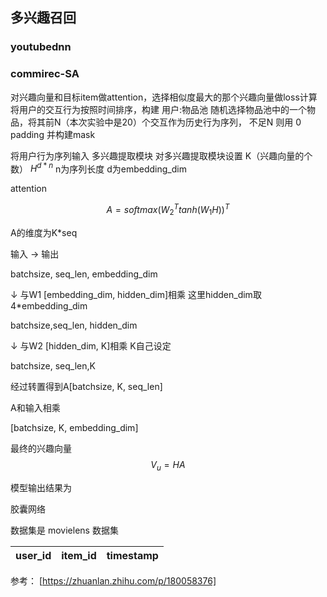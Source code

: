 ## 多兴趣召回

### youtubednn

### commirec-SA
对兴趣向量和目标item做attention，选择相似度最大的那个兴趣向量做loss计算
将用户的交互行为按照时间排序，构建   用户:物品池  随机选择物品池中的一个物品，将其前N（本次实验中是20）个交互作为历史行为序列， 不足N 则用 0 padding 并构建mask

将用户行为序列输入 多兴趣提取模块  对多兴趣提取模块设置 K（兴趣向量的个数）
$H^{d*n}$ n为序列长度 d为embedding_dim

attention

$$ A = softmax(W_2^T tanh(W_1H))^T $$

A的维度为K*seq

输入 -> 输出

batchsize, seq_len, embedding_dim

↓ 与W1 [embedding_dim, hidden_dim]相乘 这里hidden_dim取 4*embedding_dim

batchsize,seq_len, hidden_dim

↓ 与W2 [hidden_dim, K]相乘 K自己设定

batchsize, seq_len,K

经过转置得到A[batchsize, K, seq_len]

A和输入相乘

[batchsize, K, embedding_dim]

最终的兴趣向量
$$V_u = HA $$


模型输出结果为



胶囊网络

数据集是 movielens 数据集

|user_id| item_id |timestamp|
|------|---|---|


参考：
    [https://zhuanlan.zhihu.com/p/180058376]
